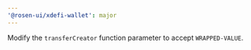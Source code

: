 ```yaml
---
'@rosen-ui/xdefi-wallet': major
---
```


Modify the `transferCreator` function parameter to accept `WRAPPED-VALUE`.
